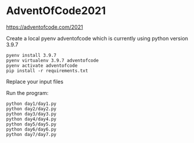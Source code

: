 # AdventOfCode2021
https://adventofcode.com/2021

Create a local pyenv adventofcode which is currently using python version 3.9.7
```
pyenv install 3.9.7
pyenv virtualenv 3.9.7 adventofcode
pyenv activate adventofcode
pip install -r requirements.txt
```

Replace your input files

Run the program:
```shell
python day1/day1.py
python day2/day2.py
python day3/day3.py
python day4/day4.py
python day5/day5.py
python day6/day6.py
python day7/day7.py
```

